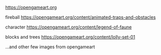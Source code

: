 https://opengameart.org



fireball https://opengameart.org/content/animated-traps-and-obstacles

character https://opengameart.org/content/legend-of-faune

blocks and trees https://opengameart.org/content/lolly-set-01

...and other few images from opengameart
